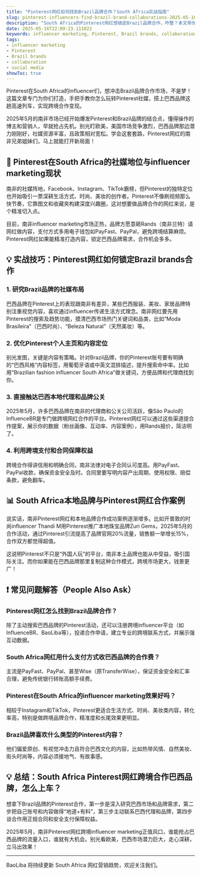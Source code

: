 ```yaml
---
title: "Pinterest网红如何找到Brazil品牌合作？South Africa实战指南"
slug: pinterest-influencers-find-brazil-brand-collaborations-2025-05-16
description: "South Africa的Pinterest网红想搞定Brazil品牌合作，咋整？本文带你了解跨境influencer marketing的实操套路，手把手教你搭建合作桥梁，抓住2025年5月最新机遇！"
date: 2025-05-16T22:09:23.111022
keywords: influencer marketing, Pinterest, Brazil brands, collaboration, social media
tags:
- influencer marketing
- Pinterest
- Brazil brands
- collaboration
- social media
showToc: true
---
```


Pinterest在South Africa的influencer们，想冲击Brazil品牌合作市场，不是梦！这篇文章专门为你们打造，手把手教你怎么玩转Pinterest社媒，搭上巴西品牌这趟高速列车，实现跨境合作变现。

2025年5月的南非市场已经开始爆发Pinterest和Brazil品牌的结合点，懂得操作的博主和营销人，早就抢占先机。别光盯欧美，美国市场竞争激烈，巴西品牌那边潜力刚刚好，社媒资源丰富，且政策相对宽松。学会这套套路，Pinterest网红的南非兄弟姐妹们，马上就能打开新局面！

## 📢 Pinterest在South Africa的社媒地位与influencer marketing现状

南非的社媒阵地，Facebook、Instagram、TikTok霸榜，但Pinterest的独特定位也开始吸引一票深耕生活方式、时尚、美妆的创作者。Pinterest不像刷视频那么快节奏，它靠图文和收藏夹构建深度兴趣圈，这对想要做品牌合作的网红来说，是个精准切入点。

目前，南非influencer marketing市场正热，品牌方愿意砸Rands（南非兰特）请网红做内容，支付方式多用电子钱包如PayFast、PayPal，避免跨境结算麻烦。Pinterest网红如果能精准打造内容，锁定巴西品牌需求，合作机会多多。

## 💡 实战技巧：Pinterest网红如何锁定Brazil brands合作

### 1. 研究Brazil品牌的社媒布局

巴西品牌在Pinterest上的表现跟南非有差异，某些巴西服装、美妆、家居品牌特别注重视觉内容，喜欢通过influencer传递生活方式理念。南非网红要先用Pinterest的搜索及趋势功能，摸清巴西市场热门关键词和品类，比如“Moda Brasileira”（巴西时尚）、“Beleza Natural”（天然美妆）等。

### 2. 优化Pinterest个人主页和内容定位

别光发图，关键是内容有策略。针对Brazil品牌，你的Pinterest账号要有明确的“巴西风格”内容标签，用葡萄牙语或中英文混排描述，提升搜索命中率。比如用“Brazilian fashion influencer South Africa”做关键词，方便品牌和代理商找到你。

### 3. 直接触达巴西本地代理和品牌公关

2025年5月，许多巴西品牌在南非的代理商和公关公司活跃，像São Paulo的InfluenceBR是专门做跨境网红合作的平台。Pinterest网红可以通过这些渠道提合作提案，展示你的数据（粉丝画像、互动率、内容案例），用Rands报价，简洁明了。

### 4. 利用跨境支付和合同保障权益

跨境合作得讲信用和明确合同，南非法律对电子合同认可度高。用PayFast、PayPal收款，确保资金安全及时。合同里要写明内容产出周期、使用权限、赔偿条款，避免翻车。

## 📊 South Africa本地品牌与Pinterest网红合作案例

说实话，南非Pinterest网红和本地品牌合作成功案例逐渐增多。比如开普敦的时尚influencer Thandi M用Pinterest推广本地珠宝品牌Zuri Gems，2025年5月的合作活动，通过Pinterest引流提高了品牌官网20%流量，销售额一举增长15%，合作双方都觉得超值。

这说明Pinterest不只是“外国人玩”的平台，南非本土品牌也能从中受益，吸引国际关注。而你如果能在巴西品牌那里复制这种合作模式，跨境市场更大，钱景更广！

## ❗ 常见问题解答（People Also Ask）

### Pinterest网红怎么找到Brazil品牌合作？

除了主动搜索巴西品牌的Pinterest活动，还可以注册跨境influencer平台（如InfluenceBR、BaoLiba等），投递合作申请，建立专业的跨境联系方式，并展示强互动数据。

### South Africa网红用什么支付方式收巴西品牌的合作费？

主流是PayFast、PayPal、甚至Wise（原TransferWise），保证资金安全和汇率合理，避免传统银行转账高额手续费。

### Pinterest在South Africa的influencer marketing效果好吗？

相较于Instagram和TikTok，Pinterest更适合生活方式、时尚、美妆类内容，转化率高，特别是做跨境品牌合作，精准度和长尾效果更明显。

### Brazil品牌喜欢什么类型的Pinterest内容？

他们偏爱原创、有视觉冲击力且符合巴西文化的内容，比如热带风情、自然美妆、街头时尚等，内容必须接地气、有故事感。

## 💡 总结：South Africa Pinterest网红跨境合作巴西品牌，怎么上车？

想拿下Brazil品牌的Pinterest合作，第一步是深入研究巴西市场和品牌需求，第二步把自己账号和内容做得“地道+有料”，第三步主动联系巴西代理和品牌，第四步谈合作用正规合同和安全支付保障权益。

2025年5月，南非Pinterest网红跨境influencer marketing正值风口，谁能抢占巴西品牌的流量入口，谁就有大机会。别光看欧美，巴西市场潜力巨大，走心深耕，立马出效果！

---

BaoLiba 将持续更新 South Africa 网红营销趋势，欢迎关注我们。